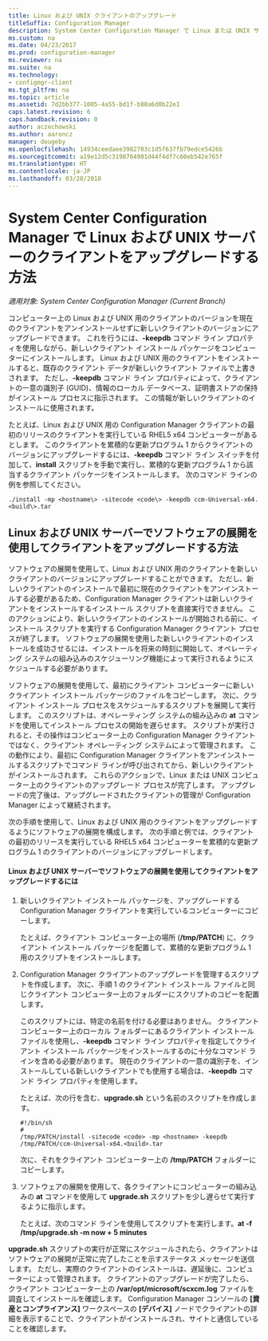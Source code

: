 ```yaml
---
title: Linux および UNIX クライアントのアップグレード
titleSuffix: Configuration Manager
description: System Center Configuration Manager で Linux または UNIX サーバーのクライアントをアップグレードします。
ms.custom: na
ms.date: 04/23/2017
ms.prod: configuration-manager
ms.reviewer: na
ms.suite: na
ms.technology:
- configmgr-client
ms.tgt_pltfrm: na
ms.topic: article
ms.assetid: 7d2bb377-1005-4a55-bd1f-b80a6d0b22e1
caps.latest.revision: 6
caps.handback.revision: 0
author: aczechowski
ms.author: aaroncz
manager: dougeby
ms.openlocfilehash: 14934ceedaee3982703c1d5f637fb79edce5426b
ms.sourcegitcommit: a19e12d5c3198764901d44f4df7c60eb542e765f
ms.translationtype: HT
ms.contentlocale: ja-JP
ms.lasthandoff: 03/28/2018
---
```

# <a name="how-to-upgrade-clients-for-linux-and-unix-servers-in-system-center-configuration-manager"></a>System Center Configuration Manager で Linux および UNIX サーバーのクライアントをアップグレードする方法

*適用対象: System Center Configuration Manager (Current Branch)*

コンピューター上の Linux および UNIX 用のクライアントのバージョンを現在のクライアントをアンインストールせずに新しいクライアントのバージョンにアップグレードできます。 これを行うには、**-keepdb** コマンド ライン プロパティを使用しながら、新しいクライアント インストール パッケージをコンピューターにインストールします。 Linux および UNIX 用のクライアントをインストールすると、既存のクライアント データが新しいクライアント ファイルで上書きされます。 ただし、**-keepdb** コマンド ライン プロパティによって、クライアントの一意の識別子 (GUID)、情報のローカル データベース、証明書ストアの保持がインストール プロセスに指示されます。 この情報が新しいクライアントのインストールに使用されます。  

 たとえば、Linux および UNIX 用の Configuration Manager クライアントの最初のリリースのクライアントを実行している RHEL5 x64 コンピューターがあるとします。 このクライアントを累積的な更新プログラム 1 からクライアントのバージョンにアップグレードするには、**-keepdb** コマンド ライン スイッチを付加して、**install** スクリプトを手動で実行し、累積的な更新プログラム 1 から該当するクライアント パッケージをインストールします。 次のコマンド ラインの例を参照してください。  

`./install -mp <hostname\> -sitecode <code\> -keepdb ccm-Universal-x64.<build\>.tar`  



## <a name="how-to-use-a-software-deployment-to-upgrade-the-client-on-linux-and-unix-servers"></a>Linux および UNIX サーバーでソフトウェアの展開を使用してクライアントをアップグレードする方法  
 ソフトウェアの展開を使用して、Linux および UNIX 用のクライアントを新しいクライアントのバージョンにアップグレードすることができます。 ただし、新しいクライアントのインストールで最初に現在のクライアントをアンインストールする必要があるため、Configuration Manager クライアントは新しいクライアントをインストールするインストール スクリプトを直接実行できません。 このアクションにより、新しいクライアントのインストールが開始される前に、インストール スクリプトを実行する Configuration Manager クライアント プロセスが終了します。 ソフトウェアの展開を使用した新しいクライアントのインストールを成功させるには、インストールを将来の時刻に開始して、オペレーティング システムの組み込みのスケジューリング機能によって実行されるようにスケジュールする必要があります。  

 ソフトウェアの展開を使用して、最初にクライアント コンピューターに新しいクライアント インストール パッケージのファイルをコピーします。 次に、クライアント インストール プロセスをスケジュールするスクリプトを展開して実行します。 このスクリプトは、オペレーティング システムの組み込みの **at** コマンドを使用してインストール プロセスの開始を遅らせます。 スクリプトが実行されると、その操作はコンピューター上の Configuration Manager クライアントではなく、クライアント オペレーティング システムによって管理されます。 この動作により、最初に Configuration Manager クライアントをアンインストールするスクリプトでコマンド ラインが呼び出されてから、新しいクライアントがインストールされます。 これらのアクションで、Linux または UNIX コンピューター上のクライアントのアップグレード プロセスが完了します。 アップグレードの完了後は、アップグレードされたクライアントの管理が Configuration Manager によって継続されます。  

 次の手順を使用して、Linux および UNIX 用のクライアントをアップグレードするようにソフトウェアの展開を構成します。 次の手順と例では、クライアントの最初のリリースを実行している RHEL5 x64 コンピューターを累積的な更新プログラム 1 のクライアントのバージョンにアップグレードします。  

#### <a name="to-use-a-software-deployment-to-upgrade-the-client-on-linux-and-unix-servers"></a>Linux および UNIX サーバーでソフトウェアの展開を使用してクライアントをアップグレードするには  

1.  新しいクライアント インストール パッケージを、アップグレードする Configuration Manager クライアントを実行しているコンピューターにコピーします。  

     たとえば、クライアント コンピューター上の場所 (**/tmp/PATCH**) に、クライアント インストール パッケージを配置して、累積的な更新プログラム 1 用のスクリプトをインストールします。  

2.  Configuration Manager クライアントのアップグレードを管理するスクリプトを作成します。 次に、手順 1 のクライアント インストール ファイルと同じクライアント コンピューター上のフォルダーにスクリプトのコピーを配置します。  

     このスクリプトには、特定の名前を付ける必要はありません。 クライアント コンピューター上のローカル フォルダーにあるクライアント インストール ファイルを使用し、**-keepdb** コマンド ライン プロパティを指定してクライアント インストール パッケージをインストールするのに十分なコマンド ラインを含める必要があります。 現在のクライアントの一意の識別子を、インストールしている新しいクライアントでも使用する場合は、**-keepdb** コマンド ライン プロパティを使用します。  

     たとえば、次の行を含む、**upgrade.sh** という名前のスクリプトを作成します。  

    ```  
    #!/bin/sh  
    #  
    /tmp/PATCH/install -sitecode <code> -mp <hostname> -keepdb /tmp/PATCH/ccm-Universal-x64.<build>.tar  

    ```  

     次に、それをクライアント コンピューター上の **/tmp/PATCH** フォルダーにコピーします。

3.  ソフトウェアの展開を使用して、各クライアントにコンピューターの組み込みの **at** コマンドを使用して **upgrade.sh** スクリプトを少し遅らせて実行するように指示します。  

     たとえば、次のコマンド ラインを使用してスクリプトを実行します。**at -f /tmp/upgrade.sh -m now + 5 minutes**  

 **upgrade.sh** スクリプトの実行が正常にスケジュールされたら、クライアントはソフトウェアの展開が正常に完了したことを示すステータス メッセージを送信します。 ただし、実際のクライアントのインストールは、遅延後に、コンピューターによって管理されます。 クライアントのアップグレードが完了したら、クライアント コンピューター上の **/var/opt/microsoft/scxcm.log** ファイルを調査してインストールを確認します。 Configuration Manager コンソールの **[資産とコンプライアンス]** ワークスペースの **[デバイス]** ノードでクライアントの詳細を表示することで、クライアントがインストールされ、サイトと通信していることを確認します。  

